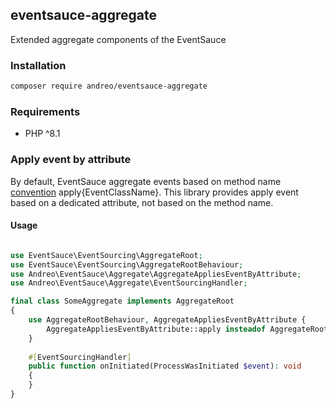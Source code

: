 ## eventsauce-aggregate

Extended aggregate components of the EventSauce


### Installation

```bash
composer require andreo/eventsauce-aggregate
```
### Requirements

- PHP ^8.1

### Apply event by attribute

By default, EventSauce aggregate events based on method name
[convention](https://eventsauce.io/docs/event-sourcing/create-an-aggregate-root/)
apply{EventClassName}.
This library provides apply event based on
a dedicated attribute, not based on the method name.

#### Usage

```php

use EventSauce\EventSourcing\AggregateRoot;
use EventSauce\EventSourcing\AggregateRootBehaviour;
use Andreo\EventSauce\Aggregate\AggregateAppliesEventByAttribute;
use Andreo\EventSauce\Aggregate\EventSourcingHandler;

final class SomeAggregate implements AggregateRoot
{
    use AggregateRootBehaviour, AggregateAppliesEventByAttribute {
        AggregateAppliesEventByAttribute::apply insteadof AggregateRootBehaviour;
    }
    
    #[EventSourcingHandler]
    public function onInitiated(ProcessWasInitiated $event): void
    {
    }
}
```